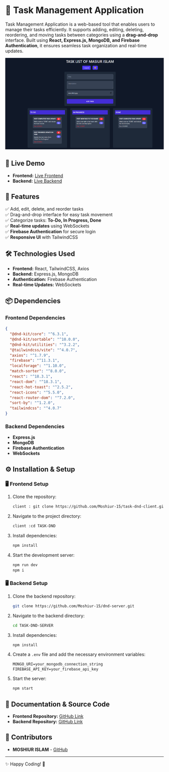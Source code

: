 # 📝 Task Management Application

Task Management Application is a web-based tool that enables users to manage their tasks efficiently. It supports adding, editing, deleting, reordering, and moving tasks between categories using a **drag-and-drop** interface. Built using **React, Express.js, MongoDB, and Firebase Authentication**, it ensures seamless task organization and real-time updates.

![TASK_DND](/src/assets/Screenshot%202025-02-26%20201023.png)

## 🚀 Live Demo

- **Frontend:** [Live Frontend](https://task-dnd.netlify.app/login)
- **Backend:** [Live Backend](https://task-dnd-server.vercel.app/)

## 📌 Features

✅ Add, edit, delete, and reorder tasks  
✅ Drag-and-drop interface for easy task movement  
✅ Categorize tasks: **To-Do, In Progress, Done**  
✅ **Real-time updates** using WebSockets  
✅ **Firebase Authentication** for secure login  
✅ **Responsive UI** with TailwindCSS

## 🛠 Technologies Used

- **Frontend:** React, TailwindCSS, Axios
- **Backend:** Express.js, MongoDB
- **Authentication:** Firebase Authentication
- **Real-time Updates:** WebSockets

## 📦 Dependencies

### Frontend Dependencies

```json
{
  "@dnd-kit/core": "^6.3.1",
  "@dnd-kit/sortable": "^10.0.0",
  "@dnd-kit/utilities": "^3.2.2",
  "@tailwindcss/vite": "^4.0.7",
  "axios": "^1.7.9",
  "firebase": "^11.3.1",
  "localforage": "^1.10.0",
  "match-sorter": "^8.0.0",
  "react": "^18.3.1",
  "react-dom": "^18.3.1",
  "react-hot-toast": "^2.5.2",
  "react-icons": "^5.5.0",
  "react-router-dom": "^7.2.0",
  "sort-by": "^1.2.0",
  "tailwindcss": "^4.0.7"
}
```

### Backend Dependencies

- **Express.js**
- **MongoDB**
- **Firebase Authentication**
- **WebSockets**

## ⚙️ Installation & Setup

### 🖥️ Frontend Setup

1. Clone the repository:
   ```sh
   client : git clone https://github.com/Moshiur-15/task-dnd-client.git
   ```
2. Navigate to the project directory:
   ```sh
   client :cd TASK-DND
   ```
3. Install dependencies:
   ```sh
   npm install
   ```
4. Start the development server:
   ```sh
   npm run dev
   npm i
   ```

### 🖥️ Backend Setup

1. Clone the backend repository:
   ```sh
   git clone https://github.com/Moshiur-15/dnd-server.git
   ```
2. Navigate to the backend directory:
   ```sh
   cd TASK-DND-SERVER
   ```
3. Install dependencies:
   ```sh
   npm install
   ```
4. Create a `.env` file and add the necessary environment variables:
   ```
   MONGO_URI=your_mongodb_connection_string
   FIREBASE_API_KEY=your_firebase_api_key
   ```
5. Start the server:
   ```sh
   npm start
   ```

## 📖 Documentation & Source Code

- **Frontend Repository:** [GitHub Link](https://github.com/Moshiur-15/task-dnd-client)
- **Backend Repository:** [GitHub Link](https://github.com/Moshiur-15/dnd-server)

## 🤝 Contributors

- **MOSHIUR ISLAM** - [GitHub](https://github.com/Moshiur-15)

---

✨ Happy Coding! 🚀
